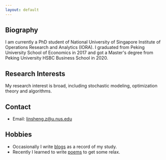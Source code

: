 ```yaml
---
layout: default
---
```


## Biography

I am currently a PhD student of National University of Singapore Institute of Operations Research and Analytics (IORA). I graduated from Peking University School of Economics in 2017 and got a Master's degree from Peking University HSBC Business School in 2020.

## Research Interests

My research interest is broad, including stochastic modeling, optimization theory and algorithms.

## Contact

- Email: linsheng.z@u.nus.edu

## Hobbies

- Occasionally I write [blogs](https://zhuanglinsheng.github.io/res/blogs.html) as a record of my study.
- Recently I learned to write [poems](https://zhuanglinsheng.github.io/res/poems.html) to get some relax.

<br>
<br>
